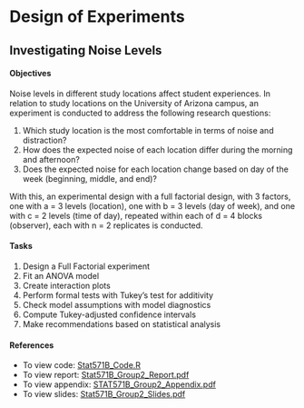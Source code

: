 # Design of Experiments

## Investigating Noise Levels

#### Objectives
Noise levels in different study locations affect student experiences. In relation to study locations on the University of Arizona campus, an experiment is conducted to address the following research questions:
1. Which study location is the most comfortable in terms of noise and distraction?
2. How does the expected noise of each location differ during the morning and afternoon?
3. Does the expected noise for each location change based on day of the week (beginning, middle, and end)?

With this, an experimental design with a full factorial design, with 3 factors, one with a = 3 levels (location), one with b = 3 levels (day of week), and one with c = 2 levels (time of day), repeated within each of d = 4 blocks (observer), each with n = 2 replicates is conducted. 

#### Tasks
1. Design a Full Factorial experiment
2. Fit an ANOVA model
3. Create interaction plots
4. Perform formal tests with Tukey’s test for additivity
5. Check model assumptions with model diagnostics
6. Compute Tukey-adjusted confidence intervals
7. Make recommendations based on statistical analysis

#### References
- To view code: [Stat571B_Code.R](https://github.com/kai-shuen-neo/doe-noise/blob/main/Stat571B_Code.R) 
- To view report: [Stat571B_Group2_Report.pdf](https://github.com/kai-shuen-neo/doe-noise/blob/main/Stat571B_Group2_Report.pdf)
- To view appendix: [STAT571B_Group2_Appendix.pdf](https://github.com/kai-shuen-neo/doe-noise/blob/main/STAT571B_Group2_Appendix.pdf)
- To view slides: [Stat571B_Group2_Slides.pdf](https://github.com/kai-shuen-neo/doe-noise/blob/main/Stat571B_Group2_Slides.pdf) 



